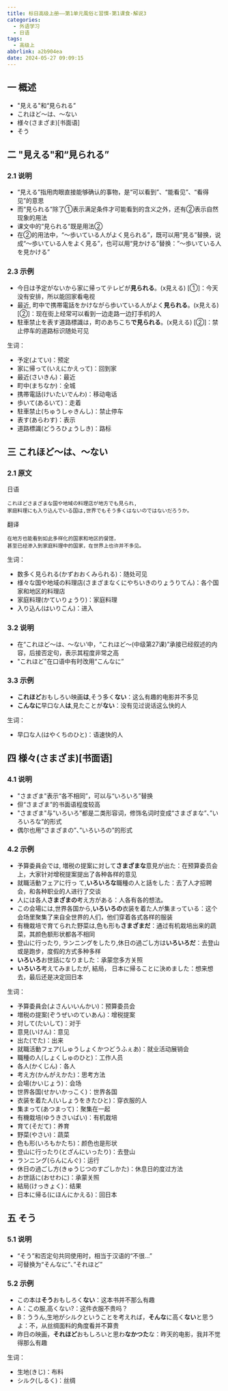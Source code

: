 ```yaml
---
title: 标日高级上册——第1单元風俗と習慣-第1课食-解说3
categories:
  - 外语学习
  - 日语
tags:
  - 高级上
abbrlink: a2b904ea
date: 2024-05-27 09:09:15
---
```

## 一 概述

* "見える"和“見られる”
* これほど～は、～ない
* 様々(さまざま)[书面语]
* そう

<!--more-->

## 二  "見える"和“見られる”

### 2.1 说明

* “見える”指用肉眼直接能够确认的事物，是“可以看到”、“能看见”、“看得见”的意思
* 而“見られる”除了①表示满足条件才可能看到的含义之外，还有②表示自然现象的用法
* 课文中的“見られる”既是用法②
* 在②的用法中，“～歩いている人がよく見られる”，既可以用“見る”替换，说成“～歩いている人をよく見る”，也可以用“見かける”替换：”～歩いている人を見かける”

### 2.3 示例

* 今日は予定がないから家に帰ってテレビが**見られる**。(x見える) [①]：今天没有安排，所以能回家看电视
* 最近, 町中で携帯電話をかけながら歩いている人がよく**見られる**。(x見える) [②]：现在街上经常可以看到一边走路一边打手机的人
* 駐車禁止を表す道路標識は，町のあちこち**で見られる**。(x見える) [②]：禁止停车的道路标识随处可见

生词：

* 予定(よてい)：预定
* 家に帰って(いえにかえって)：回到家
* 最近(さいきん)：最近
* 町中(まちなか)：全城
* 携帯電話(けいたいでんわ)：移动电话
* 歩いて(あるいて)：走着
* 駐車禁止(ちゅうしゃきんし)：禁止停车
* 表す(あらわす)：表示
* 道路標識(どうろひょうしき)：路标

## 三 これほど～は、～ない

### 2.1 原文

日语

```
これほどさまざまな国や地域の料理店が地方でも見られ,
家庭料理にも入り込んでいる国は,世界でもそう多くはないのではないだろうか。
```

翻译

```
在地方也能看到如此多样化的国家和地区的餐馆，
甚至已经渗入到家庭料理中的国家，在世界上也许并不多见。
```

生词：

* 数多く見られる(かずおおくみられる)：随处可见
* 様々な国や地域の料理店(さまざまなくにやちいきのりょうりてん)：各个国家和地区的料理店
* 家庭料理(かていりょうり)：家庭料理
* 入り込ん(はいりこん)：进入

### 3.2  说明

* 在“これほど～は、～ない‘中，“これほど～(中级第27课)”承接已经叙述的内容，后接否定句，表示其程度非常之高
* "これほど"在口语中有时改用“こんなに”

### 3.3 示例

* **これほど**おもしろい映画**は**,そう多く**ない**：这么有趣的电影并不多见
* **こんなに**早口な人**は**,見たことが**ない**：没有见过说话这么快的人

生词：

* 早口な人(はやくちのひと)：语速快的人

## 四 様々(さまざま)[书面语]

### 4.1 说明

* "さまざま"表示“各不相同”，可以与“いろいろ”替换
* 但“さまざま”的书面语程度较高
* "さまざま"与“いろいろ”都是二类形容词，修饰名词时变成“さまざまな”、”いろいろな”的形式
* 偶尔也用“さまざまの”、”いろいろの”的形式

### 4.2 示例

* 予算委員会では, 増税の提案に対して**さまざまな**意見が出た：在预算委员会上，大家针对增税提案提出了各种各样的意见
* 就職活動フェアに行っ て,**いろいろな**職種の人と話をした：去了人才招聘会，和各种职业的人进行了交谈
* 人には各人**さまざまの**考え方がある：人各有各的想法。
* この会場には,世界各国から,**いろいろの**衣装を着た人が集まっている：这个会场里聚集了来自全世界的人们，他们穿着各式各样的服装
* 有機栽培で育てられた野菜は,色も形も**さまざまだ**：通过有机栽培出来的蔬菜，其颜色额形状都各不相同
* 登山に行ったり, ランニングをしたり,休日の過ごし方は**いろいろだ**：去登山或是跑步，度假的方式多种多样
* **いろいろ**お世話になりました：承蒙您多方关照
* **いろいろ**考えてみましたが, 結局， 日本に帰ることに決めました：想来想去，最后还是决定回日本

生词：

* 予算委員会(よさんいいんかい)：预算委员会
* 増税の提案(ぞうぜいのていあん)：增税提案
* 対して(たいして)：对于
* 意見(いけん)：意见
* 出た(でた)：出来
* 就職活動フェア(しゅうしょくかつどうふぇあ)：就业活动展销会
* 職種の人(しょくしゅのひと)：工作人员
* 各人(かくじん)：各人
* 考え方(かんがえかた)：思考方法
* 会場(かいじょう)：会场
* 世界各国(せかいかっこく)：世界各国
* 衣装を着た人(いしょうをきたひと)：穿衣服的人
* 集まって(あつまって)：聚集在一起
* 有機栽培(ゆうきさいばい)：有机栽培
* 育て(そだて)：养育
* 野菜(やさい)：蔬菜
* 色も形(いろもかたち)：颜色也是形状
* 登山に行ったり(とざんにいったり)：去登山
* ランニング(らんにんぐ)：运行
* 休日の過ごし方(きゅうじつのすごしかた)：休息日的度过方法
* お世話に(おせわに)：承蒙关照
* 結局(けっきょく)：结果
* 日本に帰る(にほんにかえる)：回日本

## 五 そう

### 5.1 说明

* “そう”和否定句共同使用时，相当于汉语的“不很...”
* 可替换为“そんなに”、”それほど”

### 5.2 示例

* この本は**そう**おもしろく**ない**：这本书并不那么有趣
* A：この服,高くない?：这件衣服不贵吗？
* B：ううん,生地がシルクということを考えれば，**そんな**に高く**ない**と思うよ：不，从丝绸面料的角度看并不算贵
* 昨日の映画，**それほど**おもしろいと思わ**なかつた**な：昨天的电影，我并不觉得那么有趣

生词：

* 生地(きじ)：布料
* シルク(しるく)：丝绸